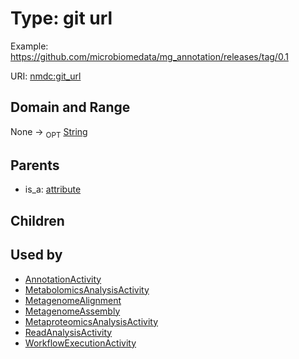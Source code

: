 
# Type: git url


Example: https://github.com/microbiomedata/mg_annotation/releases/tag/0.1

URI: [nmdc:git_url](https://microbiomedata/meta/git_url)


## Domain and Range

None ->  <sub>OPT</sub> [String](types/String.md)

## Parents

 *  is_a: [attribute](attribute.md)

## Children


## Used by

 * [AnnotationActivity](AnnotationActivity.md)
 * [MetabolomicsAnalysisActivity](MetabolomicsAnalysisActivity.md)
 * [MetagenomeAlignment](MetagenomeAlignment.md)
 * [MetagenomeAssembly](MetagenomeAssembly.md)
 * [MetaproteomicsAnalysisActivity](MetaproteomicsAnalysisActivity.md)
 * [ReadAnalysisActivity](ReadAnalysisActivity.md)
 * [WorkflowExecutionActivity](WorkflowExecutionActivity.md)

